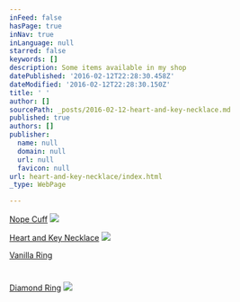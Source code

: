 ```yaml
---
inFeed: false
hasPage: true
inNav: true
inLanguage: null
starred: false
keywords: []
description: Some items available in my shop
datePublished: '2016-02-12T22:28:30.458Z'
dateModified: '2016-02-12T22:28:30.150Z'
title: ' '
author: []
sourcePath: _posts/2016-02-12-heart-and-key-necklace.md
published: true
authors: []
publisher:
  name: null
  domain: null
  url: null
  favicon: null
url: heart-and-key-necklace/index.html
_type: WebPage

---
```

[Nope Cuff][0]
![](https://the-grid-user-content.s3-us-west-2.amazonaws.com/d36fc03f-205f-476f-98da-310083d05519.JPG)

[Heart and Key Necklace][1]
![](https://the-grid-user-content.s3-us-west-2.amazonaws.com/9155fce3-3c0e-4741-911c-043f7c286823.JPG)

[Vanilla Ring][2]

# 

[Diamond Ring][3]
![](https://the-grid-user-content.s3-us-west-2.amazonaws.com/cf008186-189b-4e5f-88fe-b3663aa6f4e8.JPG)

[0]: https://www.etsy.com/listing/265871915/nope-cuff?ref=listing-shop-header-1
[1]: https://www.etsy.com/listing/267470658/heart-and-key-two-strand-necklace?ref=listing-shop-header-0
[2]: https://www.etsy.com/listing/265866229/vanilla-ring?ref=shop_home_active_11
[3]: https://www.etsy.com/listing/265969074/diamond-ring?ref=shop_home_active_5